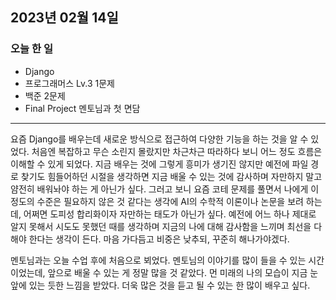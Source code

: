 ## 2023년 02월 14일

### 오늘 한 일

- Django
- 프로그래머스 Lv.3 1문제
- 백준 2문제
- Final Project 멘토님과 첫 면담

---

요즘 Django를 배우는데 새로운 방식으로 접근하여 다양한 기능을 하는 것을 알 수 있었다. 처음엔 복잡하고 무슨 소린지 몰랐지만 차근차근 따라하다 보니 어느 정도 흐름은 이해할 수 있게 되었다.
지금 배우는 것에 그렇게 흥미가 생기진 않지만 예전에 파일 경로 찾기도 힘들어하던 시절을 생각하면 지금 배울 수 있는 것에 감사하며 자만하지 말고 얌전히 배워놔야 하는 게 아닌가 싶다.
그러고 보니 요즘 코테 문제를 풀면서 나에게 이 정도의 수준은 필요하지 않은 것 같다는 생각에 AI의 수학적 이론이나 논문을 보려 하는데, 어쩌면 도피성 합리화이자 자만하는 태도가 아닌가 싶다.
예전에 어느 하나 제대로 알지 못해서 시도도 못했던 때를 생각하며 지금의 나에 대해 감사함을 느끼며 최선을 다해야 한다는 생각이 든다.
마음 가다듬고 비중은 낮추되, 꾸준히 해나가야겠다.

멘토님과는 오늘 수업 후에 처음으로 뵈었다. 멘토님의 이야기를 많이 들을 수 있는 시간이었는데, 앞으로 배울 수 있는 게 정말 많을 것 같았다. 먼 미래의 나의 모습이 지금 눈 앞에 있는 듯한 느낌을
받았다. 더욱 많은 것을 듣고 될 수 있는 한 많이 배우고 싶다.
